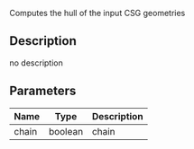 Computes the hull of the input CSG geometries



## Description
no description
## Parameters

<table>
<thead>
	<tr>
		<th>Name</th>
		<th>Type</th>
		<th>Description</th>
	</tr>
</thead>
<tr>
	<td>chain</td>
	<td><div class='bg-emerald-800 px-2 py-px text-white rounded-sm'>boolean</div></td>
	<td>chain</td>
</tr>
</table>